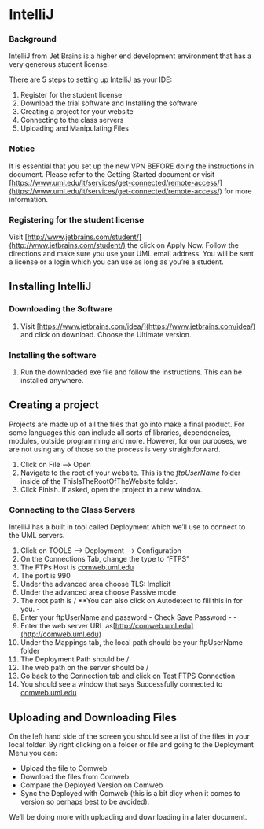 # IntelliJ

### Background

IntelliJ from Jet Brains is a higher end development environment that has a very generous student license.

There are 5 steps to setting up IntelliJ as your IDE:

1. Register for the student license
2. Download the trial software and Installing the software
3. Creating a project for your website
4. Connecting to the class servers
5. Uploading and Manipulating Files

### Notice

It is essential that you set up the new VPN BEFORE doing the instructions in document. Please refer to the Getting Started document or visit [https://www.uml.edu/it/services/get-connected/remote-access/](https://www.uml.edu/it/services/get-connected/remote-access/) for more information.

### Registering for the student license

Visit [http://www.jetbrains.com/student/](http://www.jetbrains.com/student/) the click on Apply Now. Follow the directions and make sure you use your UML email address. You will be sent a license or a login which you can use as long as you’re a student.

## Installing IntelliJ

### Downloading the Software

1. Visit [https://www.jetbrains.com/idea/](https://www.jetbrains.com/idea/) and click on download. Choose the Ultimate version.

### Installing the software

1. Run the downloaded exe file and follow the instructions. This can be installed anywhere.

## Creating a project

Projects are made up of all the files that go into make a final product. For some languages this can include all sorts of libraries, dependencies, modules, outside programming and more. However, for our purposes, we are not using any of those so the process is very straightforward.

1. Click on File —> Open
2. Navigate to the root of your website. This is the _ftpUserName_ folder inside of the ThisIsTheRootOfTheWebsite folder.
3. Click Finish. If asked, open the project in a new window.

### Connecting to the Class Servers

IntelliJ has a built in tool called Deployment which we’ll use to connect to the UML servers.

1. Click on TOOLS —> Deployment —> Configuration
2. On the Connections Tab, change the type to “FTPS”
3. The FTPs Host is [comweb.uml.edu](http://comweb.uml.edu)
4. The port is 990
5. Under the advanced area choose TLS: Implicit
6. Under the advanced area choose Passive mode
7. The root path is / \*\*You can also click on Autodetect to fill this in for you. -
8. Enter your ftpUserName and password - Check Save Password - -
9. Enter the web server URL as[http://comweb.uml.edu](http://comweb.uml.edu)
10. Under the Mappings tab, the local path should be your ftpUserName folder
11. The Deployment Path should be /
12. The web path on the server should be /
13. Go back to the Connection tab and click on Test FTPS Connection
14. You should see a window that says Successfully connected to [comweb.uml.edu](http://comweb.uml.edu)

## Uploading and Downloading Files

On the left hand side of the screen you should see a list of the files in your local folder. By right clicking on a folder or file and going to the Deployment Menu you can:

* Upload the file to Comweb
* Download the files from Comweb
* Compare the Deployed Version on Comweb
* Sync the Deployed with Comweb (this is a bit dicy when it comes to version so perhaps best to be avoided).

We’ll be doing more with uploading and downloading in a later document.
